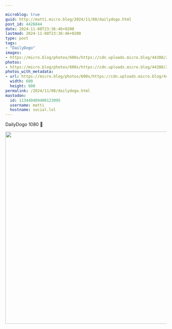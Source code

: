 ```yaml
---

microblog: true
guid: http://matti.micro.blog/2024/11/08/dailydogo.html
post_id: 4426844
date: 2024-11-08T23:36:46+0200
lastmod: 2024-11-08T23:36:46+0200
type: post
tags:
- "DailyDogo"
images:
- https://micro.blog/photos/600x/https://cdn.uploads.micro.blog/44388/2024/fb11255cb39c4337b395520187aeb3db.jpg
photos:
- https://micro.blog/photos/600x/https://cdn.uploads.micro.blog/44388/2024/fb11255cb39c4337b395520187aeb3db.jpg
photos_with_metadata:
- url: https://micro.blog/photos/600x/https://cdn.uploads.micro.blog/44388/2024/fb11255cb39c4337b395520187aeb3db.jpg
  width: 600
  height: 600
permalink: /2024/11/08/dailydogo.html
mastodon:
  id: 113449489400123095
  username: matti
  hostname: social.lol
---
```

DailyDogo 1080 🐶

<img src="/media/uploads/2024/fb11255cb39c4337b395520187aeb3db.jpg" width="600" height="600" alt="" />
